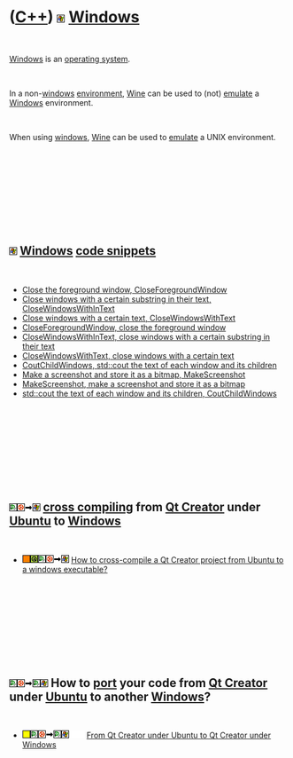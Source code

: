 



 

 

 

 

 

([C++](Cpp.md)) ![Windows](PicWindows.png) [Windows](CppWindows.md)
=====================================================================

 

[Windows](CppWindows.md) is an [operating system](CppOs.md).

 

In a non-[windows](CppWindows.md) [environment](CppOs.md),
[Wine](CppWine.md) can be used to (not) [emulate](CppEmulate.md) a
[Windows](CppWindows.md) environment.

 

When using [windows](CppWindows.md), [Wine](CppCygwin.md) can be used
to [emulate](CppEmulate.md) a UNIX environment.

 

 

 

 

 

![Windows](PicWindows.png) [Windows](CppWindows.md) [code snippets](CppCodeSnippets.md)
-----------------------------------------------------------------------------------------

 

-   [Close the foreground window,
    CloseForegroundWindow](CppCloseForegroundWindow.md)
-   [Close windows with a certain substring in their text,
    CloseWindowsWithInText](CppCloseWindowsWithInText.md)
-   [Close windows with a certain text,
    CloseWindowsWithText](CppCloseWindowsWithText.md)
-   [CloseForegroundWindow, close the foreground
    window](CppCloseForegroundWindow.md)
-   [CloseWindowsWithInText, close windows with a certain substring in
    their text](CppCloseWindowsWithInText.md)
-   [CloseWindowsWithText, close windows with a certain
    text](CppCloseWindowsWithText.md)
-   [CoutChildWindows, std::cout the text of each window and its
    children](CppCoutChildWindows.md)
-   [Make a screenshot and store it as a bitmap,
    MakeScreenshot](CppMakeScreenshot.md)
-   [MakeScreenshot, make a screenshot and store it as a
    bitmap](CppMakeScreenshot.md)
-   [std::cout the text of each window and its children,
    CoutChildWindows](CppCoutChildWindows.md)

 

 

 

 

 

![Qt Creator](PicQtCreator.png)![Ubuntu](PicUbuntu.png)![to](PicTo.png)![Windows](PicWindows.png) [cross compiling](CppCrossCompile.md) from [Qt Creator](CppQtCreator.md) under [Ubuntu](CppUbuntu.htm) to [Windows](CppWindows.htm)
---------------------------------------------------------------------------------------------------------------------------------------------------------------------------------------------------------------------------------------

 

-   ![?FAIL](PicOrange.png)![Qt](PicQt.png)![Qt
    Creator](PicQtCreator.png)![Ubuntu](PicUbuntu.png)![to](PicTo.png)![Windows](PicWindows.png)
    [How to cross-compile a Qt Creator project from Ubuntu to a windows
    executable?](CppQtCrosscompileToWindows.md)

 

 

 

 

 

![Qt Creator](PicQtCreator.png)![Ubuntu](PicUbuntu.png)![to](PicTo.png)![Qt Creator](PicQtCreator.png)![Windows](PicWindows.png) How to [port](CppPort.md) your code from [Qt Creator](CppQtCreator.md) under [Ubuntu](CppUbuntu.htm) to another [Windows](CppWindows.htm)?
-----------------------------------------------------------------------------------------------------------------------------------------------------------------------------------------------------------------------------------------------------------------------------

 

-   ![?OKAY](PicYellow.png)![Qt
    Creator](PicQtCreator.png)![Ubuntu](PicUbuntu.png)![to](PicTo.png)![Qt
    Creator](PicQtCreator.png)![Windows](PicWindows.png)![
    ](PicSpacer.png)![ ](PicSpacer.png) [From Qt Creator under Ubuntu to
    Qt Creator under
    Windows](CppPortQtCreatorUbuntuToQtCreatorWindows.md)

 

 

 

 

 





 



